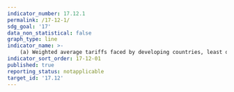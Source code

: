 ```yaml
---
indicator_number: 17.12.1
permalink: /17-12-1/
sdg_goal: '17'
data_non_statistical: false
graph_type: line
indicator_name: >-
    (a) Weighted average tariffs faced by developing countries, least developed countries and small island developing States
indicator_sort_order: 17-12-01
published: true
reporting_status: notapplicable
target_id: '17.12'
---
```

